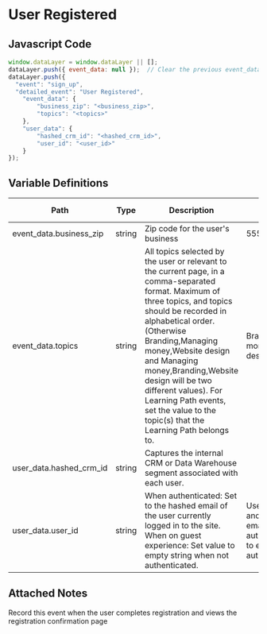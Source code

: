 # User Registered

### 

## Javascript Code
```js
window.dataLayer = window.dataLayer || [];
dataLayer.push({ event_data: null });  // Clear the previous event_data object.
dataLayer.push({
  "event": "sign_up",
  "detailed_event": "User Registered",
    "event_data": {
        "business_zip": "<business_zip>",
        "topics": "<topics>"
    },
    "user_data": {
        "hashed_crm_id": "<hashed_crm_id>",
        "user_id": "<user_id>"
    }
});
```

## Variable Definitions

|Path|Type|Description|Example|Pattern|Min Length|Max Length|Minimum|Maximum|Multiple Of|
| --- | --- | --- | --- | --- | --- | --- | --- | --- | --- |
|event_data.business_zip|string|Zip code for the user's business|55555|||||||
|event_data.topics|string|All topics selected by the user or relevant to the current page, in a comma-separated format. Maximum of three topics, and topics should be recorded in alphabetical order. \(Otherwise Branding,Managing money,Website design and Managing money,Branding,Website design will be two different values\). For Learning Path events, set the value to the topic\(s\) that the Learning Path belongs to.|Branding,Managing money,Website design|||||||
|user_data.hashed_crm_id|string|Captures the internal CRM or Data Warehouse segment associated with each user.||||||||
|user_data.user_id|string|When authenticated: Set to the hashed email of the user currently logged in to the site. When on guest experience: Set value to empty string when not authenticated.|Use hashed email and not plain-text email when authenticated. Set to empty when not authenticated.|||||||

## Attached Notes

<p>Record this event when the user completes registration and views the registration confirmation page</p>
